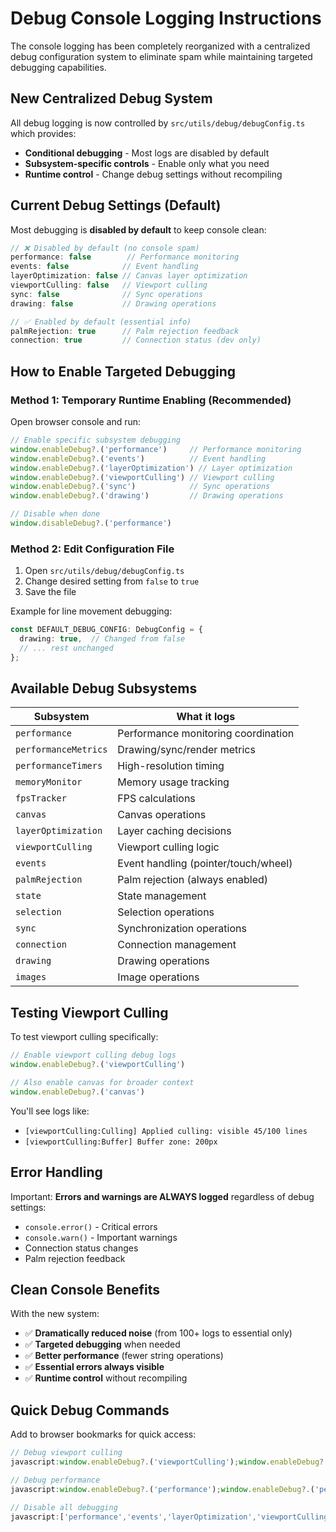 # Debug Console Logging Instructions

The console logging has been completely reorganized with a centralized debug configuration system to eliminate spam while maintaining targeted debugging capabilities.

## New Centralized Debug System

All debug logging is now controlled by `src/utils/debug/debugConfig.ts` which provides:

- **Conditional debugging** - Most logs are disabled by default
- **Subsystem-specific controls** - Enable only what you need
- **Runtime control** - Change debug settings without recompiling

## Current Debug Settings (Default)

Most debugging is **disabled by default** to keep console clean:

```typescript
// ❌ Disabled by default (no console spam)
performance: false        // Performance monitoring
events: false            // Event handling
layerOptimization: false // Canvas layer optimization
viewportCulling: false   // Viewport culling
sync: false              // Sync operations
drawing: false           // Drawing operations

// ✅ Enabled by default (essential info)
palmRejection: true      // Palm rejection feedback
connection: true         // Connection status (dev only)
```

## How to Enable Targeted Debugging

### Method 1: Temporary Runtime Enabling (Recommended)

Open browser console and run:

```javascript
// Enable specific subsystem debugging
window.enableDebug?.('performance')     // Performance monitoring
window.enableDebug?.('events')          // Event handling
window.enableDebug?.('layerOptimization') // Layer optimization
window.enableDebug?.('viewportCulling') // Viewport culling
window.enableDebug?.('sync')            // Sync operations
window.enableDebug?.('drawing')         // Drawing operations

// Disable when done
window.disableDebug?.('performance')
```

### Method 2: Edit Configuration File

1. Open `src/utils/debug/debugConfig.ts`
2. Change desired setting from `false` to `true`
3. Save the file

Example for line movement debugging:
```typescript
const DEFAULT_DEBUG_CONFIG: DebugConfig = {
  drawing: true,  // Changed from false
  // ... rest unchanged
};
```

## Available Debug Subsystems

| Subsystem | What it logs |
|-----------|-------------|
| `performance` | Performance monitoring coordination |
| `performanceMetrics` | Drawing/sync/render metrics |
| `performanceTimers` | High-resolution timing |
| `memoryMonitor` | Memory usage tracking |
| `fpsTracker` | FPS calculations |
| `canvas` | Canvas operations |
| `layerOptimization` | Layer caching decisions |
| `viewportCulling` | Viewport culling logic |
| `events` | Event handling (pointer/touch/wheel) |
| `palmRejection` | Palm rejection (always enabled) |
| `state` | State management |
| `selection` | Selection operations |
| `sync` | Synchronization operations |
| `connection` | Connection management |
| `drawing` | Drawing operations |
| `images` | Image operations |

## Testing Viewport Culling

To test viewport culling specifically:

```javascript
// Enable viewport culling debug logs
window.enableDebug?.('viewportCulling')

// Also enable canvas for broader context
window.enableDebug?.('canvas')
```

You'll see logs like:
- `[viewportCulling:Culling] Applied culling: visible 45/100 lines`
- `[viewportCulling:Buffer] Buffer zone: 200px`

## Error Handling

Important: **Errors and warnings are ALWAYS logged** regardless of debug settings:
- `console.error()` - Critical errors
- `console.warn()` - Important warnings
- Connection status changes
- Palm rejection feedback

## Clean Console Benefits

With the new system:
- ✅ **Dramatically reduced noise** (from 100+ logs to essential only)
- ✅ **Targeted debugging** when needed
- ✅ **Better performance** (fewer string operations)
- ✅ **Essential errors always visible**
- ✅ **Runtime control** without recompiling

## Quick Debug Commands

Add to browser bookmarks for quick access:

```javascript
// Debug viewport culling
javascript:window.enableDebug?.('viewportCulling');window.enableDebug?.('canvas');

// Debug performance
javascript:window.enableDebug?.('performance');window.enableDebug?.('performanceMetrics');

// Disable all debugging
javascript:['performance','events','layerOptimization','viewportCulling','sync','drawing'].forEach(s=>window.disableDebug?.(s));
```
